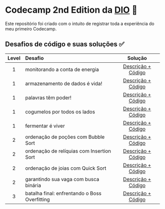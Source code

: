 # Codecamp 2nd Edition da [DIO](https://www.dio.me/) :large_blue_circle:

Este repositório foi criado com o intuito de registrar toda a experiência do meu primeiro Codecamp.

## **Desafios de código e suas soluções ✅**

Level | Desafio   | Solução
:--:| :---------| :------:
1 | monitorando a conta de energia| [Descrição + Código]()
1 | armazenamento de dados é vida! | [Descrição + Código]()
1 | palavras têm poder! | [Descrição + Código]()
1 | cogumelos por todos os lados| [Descrição + Código]()
1 | fermentar é viver | [Descrição + Código]()
2 | ordenação de poções com Bubble Sort| [Descrição + Código]()
2 | ordenação de relíquias com Insertion Sort| [Descrição + Código]()
2 | ordenação de joias com Quick Sort| [Descrição + Código]()
2 | garantindo sua vaga com busca binária| [Descrição + Código]()
3 | batalha final: enfrentando o Boss Overfitting| [Descrição + Código]()